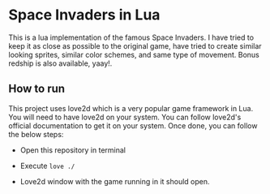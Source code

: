 # Space Invaders in Lua

This is a lua implementation of the famous Space Invaders. I have tried to keep it as close as possible to the original game, have tried to create
similar looking sprites, similar color schemes, and same type of movement. Bonus redship is also available, yaay!.

## How to run

This project uses love2d which is a very popular game framework in Lua. You will need to have love2d on your system. You can follow love2d's
official documentation to get it on your system. Once done, you can follow the below steps:

- Open this repository in terminal

- Execute ```love ./```

- Love2d window with the game running in it should open.
